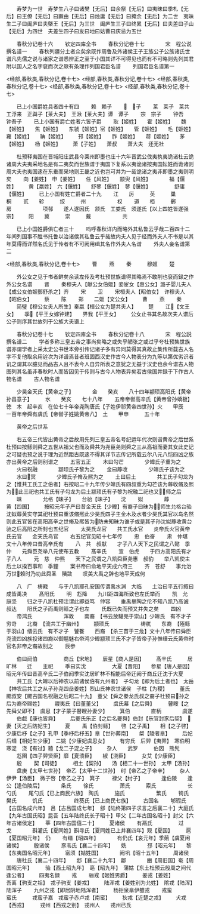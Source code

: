 <!-- { "loadSidebar": true } -->
　　寿梦为一世　寿梦生八子曰诸樊【无后】曰余祭【无后】曰夷昧曰季札【无后】曰王僚【无后】曰蹶由【无后】曰烛庸【无后】曰掩余【无后】为二世　夷昧生二子曰阖庐曰夫槩王【无后】为三世　阖庐生三子曰终累【无后】曰夫差曰子山【无后】为四世　夫差生四子曰友曰地曰姑曹曰庆忌为五世








　　春秋分记卷十六
　　钦定四库全书
　　春秋分记卷十七　　　　宋　程公说　撰名谱一
　　春秋列疆分土者众矣余既作周鲁及外诸侯王子王族公子公族诸氏世谱凡先儒之说与诸家之谱悉辨正之至于小国其详不可得见也而有不可略则先列其君附以国人之名字裒而次之厥有条理作列国君臣名谱
　　列国君臣名谱第一







<经部,春秋类,春秋分记,卷十七>
<经部,春秋类,春秋分记,卷十七>
<经部,春秋类,春秋分记,卷十七>
<经部,春秋类,春秋分记,卷十七>
<经部,春秋类,春秋分记,卷十七>




　　已上小国爵姓具者四十有四
　　赖　赖子
　　　子
　　莱　莱子　莱共工浮来　正舆子【莱大夫】　王湫【莱大夫】谭　谭子
　　宗　宗子
　　钟吾　钟吾子
　　已上小国有爵亡姓者六皆子爵
　　耿【姬姓】　　霍【姬姓】　　魏【姬姓】　　焦【姬姓】　　东虢【姬姓】宻【姬姓】　　管【姬姓】　　毛【姬姓】　　雍【姬姓】　　聃【姬姓】
　　邘【姬姓】　　胙【姬姓】　　蒋【姬姓】　　茅【姬姓】　　杨【姬姓】
　　萧【子姓】　　萧叔　　萧大夫　还无社


　　杜预释夷国在晋城阳庄武县今莱州即墨也庄十六年晋武公伐夷执夷诡诸杜云诡诸周大夫夷采地名是有二夷矣而世族谱于夷国下复系以夷诡诸按夷国妘姓而诡诸则周大夫也夷国逺在东垂而采地则王畿之近也岂可并为一哉诡诸之夷非即墨之夷则明矣
　　向【姜姓】　申【姜姓】　　任【风姓】　　颛臾【风姓】　　　　福【偃姓】
　　黄【嬴姓】　六【偃姓】　　舒蓼【偃姓】　蓼【偃姓】　　　　　舒庸【偃姓】
　　已上小国有姓亡爵者二十九
　　江　　厉　　　英　　　巢　　　　　　桐
　　贰　　轸　　　绞　　　州　　　　　　权
　　道　　栢　　　鄾　　　房　　　　　　项邿　　遂人遂因氏　颔氏　工娄氏　须遂氏【以上四姓皆遂强宗】
　　阳　　冀　　　崇　　　戴　　　　　　共


　　已上小国姓爵俱亡者三十
　　呜呼春秋详内而略外其私鲁云乎哉二百四十二年间列国事不胜书托鲁以治诸侯其私鲁云乎哉故内夫人见于经而外夫人不书是以其年莫得而详然名氏见于传者有不可阙用缉其名作外夫人名谱
　　外夫人妾名谱第二








<经部,春秋类,春秋分记,卷十七>
　　曹
　　燕
　　秦　　　穆姬
　　楚





　　外公女之见于书者鲜矣余读左传及考杜预世族谱得其略焉不敢削也裒而録之作外公女名谱
　　晋
　　秦穆夫人【献公女伯姬】妾宦女【惠公女】潞子婴儿夫人【成公女伯姬酆舒杀之】齐
　　宋
　　卫
　　宋桓夫人【昭伯女】　许穆夫人【昭伯女】
　　蔡
　　陈
　　郑　　二姬【文公女】
　　曹
　　燕
　　秦
　　简璧【穆公女夫人所生】秦嬴【桓公女为楚共夫人】
　　楚
　　江【文王女】　　季【平王女嫁钟建】　　畀我【平王女】
　　公女止书其名故次夫人谱后公子则序其世故列于公族大夫谱上



　　春秋分记卷十七
　　钦定四库全书
　　春秋分记卷十八　　　　宋　程公説　撰名谱二
　　学者多称三皇五帝之事尚矣略之或失乎陋张之或过乎夸杜预集世族谱亦谓学者上采太史公书世本旁引传记诸子多有异同莫得其真故止集传所载古人名字不复他取余用铨次为详谱焉昔者班固西汉史作古今人物表分为九等以第优劣识者讥之谓其以臆见而品古人且不表今人自异所表之意犹之无益于汉史也余今谱古人物图列其名虽非春秋时人而皆因见于传则与古今人物表异矣若古侯国并録于下作古人物名谱
　　古人物名谱




　　少昊金天氏【黄帝之子】　　　　金　　癸亥　　八十四年颛顼高阳氏【黄帝孙昌意子】　　　水　　癸亥　　七十八年
　　五帝帝喾高辛氏【黄帝曾孙蟜极】徳　木　起辛亥　在位七十年帝尧陶唐氏【子姓伊祁黄帝四世孙】火　　甲辰　　　一百年帝舜有虞氏【帝喾子姓姚黄帝八】　土　　甲申　　　五十年

　　黄帝之后世系
















　　右五帝三代皆出黄帝之后故用先列三皇五帝名号纪运年代次则谱黄帝之后世系杜预曰按鲧则舜之五世从祖父也而及舜共为尧臣尧则舜之三从高祖而妻其女此史记之可疑也预之说于理为近然距古既逺不得其详节志传记所载云尔八元八恺四凶之族亦出黄帝之后则别谱之
　　五官五正
　　木曰勾芒　　　　少皥氏子重为之
　　火曰祝融　　　　颛顼氏子黎为之
　　金曰蓐收　　　　少皥氏子该为之
　　水曰冥　　　　少皥氏子脩及熈为之
　　土曰后土　　　　共工氏子勾龙为之【惟共工氏工之伯者】右按昭二十九年传少皥氏有四叔重为勾芒该为蓐收脩及熈为此三祀也共工氏有子勾龙为后土颛顼氏有子黎为祝融二祀也又师之后
　　昧　　　　允格【昧子】　　台骀【昧子】　　沈
　　姒　　　　蓐　　　　黄【四国】
　　按昭元年子产曰昔金天氏【少皥】有裔子曰昧为师生允格台骀沈姒蓐黄实守其祀杜预曰重该脩熈此少昊氏四子主金木及水者少昊氏其官以鸟名然则此五官皆在高阳高辛之世脩及熈皆为防未知昧为谁子或是其子孙沈姒蓐收黄台骀之后高阳之所封也五纪官
　　太昊氏龙官　　共工氏水官　　炎帝氏火官黄帝氏云官　　金天氏鸟官
　　右五纪官见昭十七年传
　　忠　伯奋
　　肃　仲堪　　文十八年传曰昔高辛氏有
　　八　共　叔献　　才子八人天下之民谓之八懿　季仲　　元舜臣尧举八元使布五教
　　髙辛氏
　　宣　伯虎　　于四方高阳氏有才子八人
　　元　慈　仲熊　　天下之民谓之八凯舜臣尧惠　叔豹　　举八凯使主后土以揆百事和　季貍
　　案书帝曰俞地平天成六府三
　　齐　苍舒　　事允治万世赖时乃功此舜圣　隤敳　　叹美大禹之辞也地平天成何

　　八　广　梼戭　　与于八凯耶孔安国传谓禹水渊　大临　　土治曰平五行叙曰成皆禹决
　　髙阳氏
　　明　尨降　　九川距四海所致也左氏举而
　　凯　允　庭坚　　归之于八凯杜预注谓此即益笃　仲容　　垂禹臯陶之伦不知八凯乃高诚　叔达　　阳氏之子而禹则鲧之子也左
　　氏既已失而预又并失之矣
　　四凶
　　帝鸿氏　　　　　　浑敦　　南裔　【书云放驩兠于崇山】少皥氏　有不才子　穷竒　　北裔　【流共工于幽州】
　　颛顼氏　　　　　　梼杌　　东裔　【殛鲧于羽山】缙云氏　有不才子　饕餮　　西裔　【杀三苗于三危】文十八年传曰舜臣尧流四凶族投诸四裔以御魑魅右帝鸿少皥颛顼三氏不才子皆帝子孙惟缙云氏黄帝时官名非帝之裔故别之
　　辰参

　　伯曰阏伯　　　　　商丘【宋地】　　辰星【商人是因】
　　髙辛氏　　　居旷林　　迁　　主祀
　　季曰实沈　　　　　大夏【晋阳】　　参星【唐人是因】昭元年传曰昔高辛氏二子伯阏季实沈居旷林不相能后帝迁阙于商丘迁沈于大夏
　　共工氏【大皥以后神农以前诸侯伯有九州者】　子勾龙【即为后土者也】　太岳【神农后共工之从子孙尧四岳姜姓】烈山氏神农世诸侯　子柱【为稷】
　　董氏飂叔安【飂古国名祝融之后昭二十九】　董父【舜之豢龙氏叔之裔子杜预曰孙之后为裔帝赐姓】
　　鬷夷氏【曰董董父】
　　虞氏幕【之后舜】　　　瞽瞍【之先舜父即不】　虞思【才子蒙子瞽瞍孙妻少】
　　箕伯　　　　直柄　　　　虞遂
　　伯戱【康也皆舜】
　　后夔氏乐正【之后名夔舜】伯封【乐官封豕后契】　妻【灭之后防妃生】
　　夏
　　禹【伯封鲧】　　啓【之子禹】　　相【之子啓】　　少康后杼【之子】孔甲【季杼后杼五】臯【世孙葬南】　　桀【陵者臯】
　　后妃　　后缗【相妃生少康】　二姚【少康妃虞思女】
　　有穷氏　后羿【夷羿】　寒伯明　　寒浞　浇【有过】豷【戈二子浞之子】
　　杂人　　武罗　　　伯因　熊髠
　　尨圉【四子羿贤臣】靡【夏溃臣】　　椒【浇臣】　　　女艾【少康臣】
　　殷
　　契【司徒】　　　相土【契孙】　　汤【相二十一世孙】　太甲【汤孙】
　　盘庚【太甲七世孙】　帝乙【太甲十二世孙】　纣【帝乙之子帝辛】
　　杂人　伊尹【汤臣】　微子啓【帝乙之子】　箕子
　　禄父【纣子】　　　　逢伯陵　　逢公【逢伯陵后】　　　　条氏
　　徐氏　　　　　萧氏　　　索氏　　　　　　长勺氏
　　尾勺氏【已上商民六族】　陶氏　　　施氏　　　　　　繁氏
　　锜氏　　　　　樊氏　　　饥氏　　　　　　终葵氏【已上商民七族】
　　古国名
　　郇瑕氏【古国名成六年】　吕【古吕国成七年】　郐【陆终第四子求言之后襄二十】大庭氏【九年古国氏昭】昆吾【五年陆终氏长子昭十】甲父【二年古国名昭十】封父【六年古诸侯定】　　莘【四年古国僖二十】
　　夏诸侯
　　有鬲氏　　　　　过　　　　戈　　　　斟灌氏【夏同姓】斟寻氏【夏同姓已上并襄四年】观【夏国】　　　扈【夏国昭元年】　仍
　　有缗【昭四年】　　　　有仍氏【哀元年】季萴【虞夏闲诸侯】
　　殷诸侯
　　豕韦氏【襄二十四年】　　姺　　　　邳【昭元年】　　黎【东夷国名昭元年】
　　宻须【姞姓国】　　　　阙巩【昭十五年】
　　周诸侯
　　唐杜氏【襄二十四年】　　邶【襄二十九年】　鄘　　　　豳【周旧国】奄【周国昭元年】　　　骀【西土昭九年】　亳【昭九年】　蒲姑【东土杜预云殷周之间代逢公者】
　　四夷名録
　　戎
　　骊戎【姬姓男爵】
　　姜戎【姜姓】　　　　吾离【驹支之祖】　戎子驹支【姜戎】
　　陆浑戎【姜姓别为允姓】　隂戎【陆浑】　　陆浑子
　　九州之戎【即居阴地陆浑者】
　　杨拒泉臯伊雒戎
　　戎蛮　　　　蛮氏　　　戎蛮子嘉　戎蛮子赤卢戎【南蛮】
　　狄戎【近楚之戎】
　　犬戎【西戎】　　　戎州【西戎之别】　戎州人　　戎州已氏
